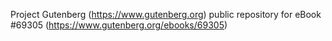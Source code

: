Project Gutenberg (https://www.gutenberg.org) public repository for
eBook #69305 (https://www.gutenberg.org/ebooks/69305)

